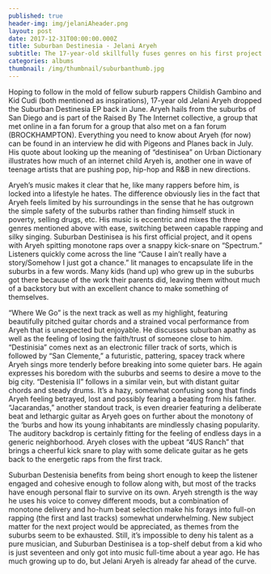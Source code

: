 ```yaml
---
published: true
header-img: img/jelaniAheader.png
layout: post
date: 2017-12-31T00:00:00.000Z
title: Suburban Destinesia - Jelani Aryeh
subtitle: The 17-year-old skillfully fuses genres on his first project
categories: albums
thumbnail: /img/thumbnail/suburbanthumb.jpg
---
```

<p>Hoping to follow in the mold of fellow suburb rappers Childish Gambino and Kid Cudi (both mentioned as inspirations), 17-year old Jelani Aryeh dropped the Suburban Destinesia EP back in June. Aryeh hails from the suburbs of San Diego and is part of the Raised By The Internet collective, a group that met online in a fan forum for a group that also met on a fan forum (BROCKHAMPTON). Everything you need to know about Aryeh (for now) can be found in an interview he did with Pigeons and Planes back in July. His quote about looking up the meaning of “destinisea” on Urban Dictionary illustrates how much of an internet child Aryeh is, another one in wave of teenage artists that are pushing pop, hip-hop and R&B in new directions.</p>

<p>Aryeh’s music makes it clear that he, like many rappers before him, is locked into a lifestyle he hates. The difference obviously lies in the fact that Aryeh feels limited by his surroundings in the sense that he has outgrown the simple safety of the suburbs rather than finding himself stuck in poverty, selling drugs, etc. His music is eccentric and mixes the three genres mentioned above with ease, switching between capable rapping and silky singing. Suburban Destinisea is his first official project, and it opens with Aryeh spitting monotone raps over a snappy kick-snare on “Spectrum.” Listeners quickly come across the line “Cause I ain’t really have a story/Somehow I just got a chance.” Iit manages to encapsulate life in the suburbs in a few words. Many kids (hand up) who grew up in the suburbs got there because of the work their parents did, leaving them without much of a backstory but with an excellent chance to make something of themselves.</p> 

<p>“Where We Go” is the next track as well as my highlight, featuring beautifully pitched guitar chords and a strained vocal performance from Aryeh that is unexpected but enjoyable. He discusses suburban apathy as well as the feeling of losing the faith/trust of someone close to him. “Destinisia” comes next as an electronic filler track of sorts, which is followed by “San Clemente,” a futuristic, pattering, spacey track where Aryeh sings more tenderly before breaking into some quieter bars. He again expresses his boredom with the suburbs and seems to desire a move to the big city. “Destenisia II” follows in a similar vein, but with distant guitar chords and steady drums. It’s a hazy, somewhat confusing song that finds Aryeh feeling betrayed, lost and possibly fearing a beating from his father. “Jacarandas,” another standout track, is even drearier featuring a deliberate beat and lethargic guitar as Aryeh goes on further about the monotony of the ‘burbs and how its young inhabitants are mindlessly chasing popularity. The auditory backdrop is certainly fitting for the feeling of endless days in a generic neighborhood. Aryeh closes with the upbeat “4US Ranch” that brings a cheerful kick snare to play with some delicate guitar as he gets back to the energetic raps from the first track.</p>

<p>Suburban Destenisia benefits from being short enough to keep the listener engaged and cohesive enough to follow along with, but most of the tracks have enough personal flair to survive on its own. Aryeh strength is the way he uses his voice to convey different moods, but a combination of monotone delivery and ho-hum beat selection make his forays into full-on rapping (the first and last tracks) somewhat underwhelming. New subject matter for the next project would be appreciated, as themes from the suburbs seem to be exhausted. Still, it’s impossible to deny his talent as a pure musician, and Suburban Destinisea is a top-shelf debut from a kid who is just seventeen and only got into music full-time about a year ago. He has much growing up to do, but Jelani Aryeh is already far ahead of the curve.</p>
